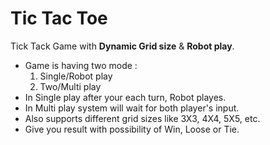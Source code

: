# Tic Tac Toe
Tick Tack Game with __Dynamic Grid size__ &amp; __Robot play__.
* Game is having two mode :
  1. Single/Robot play
  2. Two/Multi play
* In Single play after your each turn, Robot playes.
* In Multi play system will wait for both player's input.
* Also supports different grid sizes like 3X3, 4X4, 5X5, etc.
* Give you result with possibility of Win, Loose or Tie.
